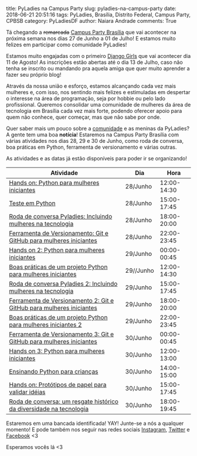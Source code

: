 title: PyLadies na Campus Party
slug: pyladies-na-campus-party
date: 2018-06-21 20:51:16
tags: PyLadies, Brasília, Distrito Federal, Campus Party, CPBSB
category: PyLadiesDF
author: Naiara Andrade
comments: True

Tá chegando a ~~remarcada~~ [Campus Party Brasília][cpbsb] que vai acontecer na próxima semana nos dias 27 de Junho a 01 de Julho! E estamos muito felizes em participar como comunidade PyLadies!

Estamos muito engajadas com o primeiro [Django Girls][dg] que vai acontecer dia 11 de Agosto! As inscrições estão abertas até o dia 13 de Julho, caso não tenha se inscrito ou mandando pra aquela amiga que quer muito aprender a fazer seu próprio blog!

Através da nossa união e esforço, estamos alcançando cada vez mais mulheres e, com isso, nos sentindo mais felizes e estimuladas em despertar o interesse na área de programação, seja por hobbie ou pelo lado profissional. Queremos consolidar uma comunidade de mulheres da área de tecnologia em Brasília cada vez mais forte, podendo oferecer apoio para quem não conhece, quer começar, mas que não sabe por onde.

Quer saber mais um pouco sobre a [comunidade][comunidadepyladies] e as meninas da PyLadies? A gente tem uma boa **notícia**! Estaremos na Campus Party Brasília com várias atividades nos dias 28, 29 e 30 de Junho, como roda de conversa, boa práticas em Python, ferramenta de versionamento e várias outras.

As atividades e as datas já estão disponíveis para poder ir se organizando!

|Atividade|Dia|Hora|
|---|---|---|
|[Hands on: Python para mulheres iniciantes](https://goo.gl/8EWP2X)|28/Junho|12:00-14:30|
|[Teste em Python](https://goo.gl/XU6uFT)|28/Junho|15:00-17:45|
|[Roda de conversa Pyladies: Incluindo mulheres na tecnologia](https://goo.gl/1ZE1x1)|28/Junho|18:00-20:00|
|[Ferramenta de Versionamento: Git e GitHub para mulheres iniciantes](https://goo.gl/cfx1Eb)|28/Junho|22:00-23:45|
|[Hands on 2: Python para mulheres iniciantes](https://goo.gl/jHsRGu)|29/Junho|00:00-00:45|
|[Boas práticas de um projeto Python para mulheres iniciantes](https://goo.gl/YhZNv2)|29//Junho|12:00-14:30|
|[Roda de conversa Pyladies 2: Incluindo mulheres na tecnologia](https://goo.gl/GMeXgs)|29/Junho|15:00-17:45|
|[Ferramenta de Versionamento 2: Git e GitHub para mulheres iniciantes](https://goo.gl/yT9ZZg)|29/Junho|18:00-20:00|
|[Boas práticas de um projeto Python para mulheres iniciantes 2](https://goo.gl/3o48zz)|29/Junho|22:00-23:45|
|[Ferramenta de Versionamento 3: Git e GitHub para mulheres iniciantes](https://goo.gl/pzD5Ae)|30/Junho|00:00-00:45|
|[Hands on 3: Python para mulheres iniciantes](https://goo.gl/SXrWjD)|30/Junho|12:00-13:00|
|[Ensinando Python para crianças](https://goo.gl/oQRWyq)|30/Junho|14:00-15:00|
|[Hands on: Protótipos de papel para validar idéias](https://goo.gl/V12iVm)|30/Junho|15:00-17:45|
|[Roda de conversa: um resgate histórico da diversidade na tecnologia](https://goo.gl/18djmk)|30/Junho|18:00-19:45|


Estaremos em uma bancada identificada! YAY! Junte-se a nós a qualquer momento! E pode também nos seguir nas redes sociais [Instagram][instagram], [Twitter][twitter] e [Facebook][facebook] <3

Esperamos vocês lá <3



[cpbsb]: http://brasil.campus-party.org/cpbrasilia/
[dg]:https://djangogirls.org/brasilia/
[comunidadepyladies]: http://brasil.campus-party.org/cpbrasilia/patrocinadores/
[instagram]: https://www.instagram.com/pyladiesdf/
[facebook]: https://www.facebook.com/pyladiesdf/
[twitter]: https://twitter.com/pyladiesdf
